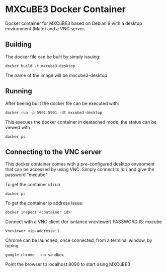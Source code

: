 # MXCuBE3 Docker Container

Docker container for MXCuBE3 based on Debian 9 with a desktop environment (Mate)
and a VNC server.

## Building

The docker file can be built by simply issuing:

```
docker build -t mxcube3-desktop .
```

The name of the image will be mxcube3-desktop

## Running

After beeing built the docker file can be executed with:

```
docker run -p 5901:5901 -dt mxcube3-desktop
```

This execues the docker container in deatached mode, the status can be viewed with

```
docker ps
```

## Connecting to the VNC server
This docker container comes with a pre-configured desktop enviroment that can be accessed
by using VNC. Simply connect to *ip:1* and give the password "mxcube"

To get the container id run
```
docker ps
```

To get the container ip address issue:
```
docker inspect <container id>
```

Connect with a VNC client (for isntance vncviewer) PASSWORD IS: mxcube
```
vncviewer <ip-address>:1
```

Chrome can be launched, once connected, from a terminal window, by typing

```
google-chrome --no-sandbox
```

Point the browser to localhost:8090 to start using MXCuBE3










